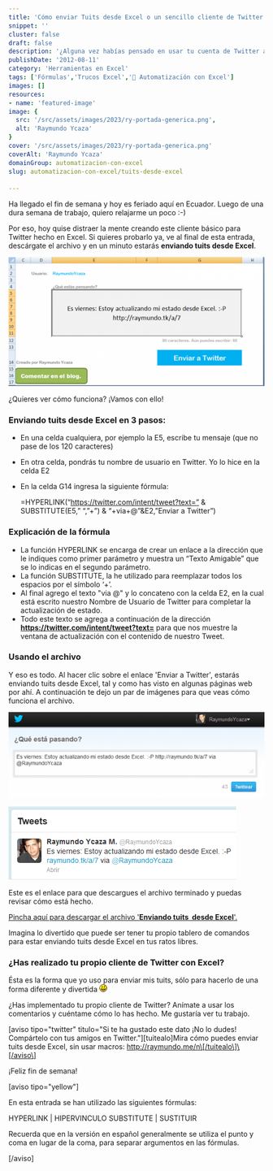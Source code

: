 ```yaml
---
title: 'Cómo enviar Tuits desde Excel o un sencillo cliente de Twitter'
snippet: ''
cluster: false
draft: false 
description: '¿Alguna vez habías pensado en usar tu cuenta de Twitter a través de Excel? Pues con esta entrada estarás enviando tuits desde Excel en unos minutos.'
publishDate: '2012-08-11'
category: 'Herramientas en Excel'
tags: ['Fórmulas','Trucos Excel','🤖 Automatización con Excel']
images: []
resources: 
- name: 'featured-image'
image: {
  src: '/src/assets/images/2023/ry-portada-generica.png',
  alt: 'Raymundo Ycaza'
}
cover: '/src/assets/images/2023/ry-portada-generica.png'
coverAlt: 'Raymundo Ycaza'
domainGroup: automatizacion-con-excel
slug: automatizacion-con-excel/tuits-desde-excel

---
```


Ha llegado el fin de semana y hoy es feriado aquí en Ecuador. Luego de una dura semana de trabajo, quiero relajarme un poco :-)

Por eso, hoy quise distraer la mente creando este cliente básico para Twitter hecho en Excel. Si quieres probarlo ya, ve al final de esta entrada, descárgate el archivo y en un minuto estarás **enviando tuits desde Excel**.

![Enviando Tweets desde Excel](/src/assets/images/2023/twitter-facebook-con-excel-600x3021.png "Cliente Twitter en Excel")

¿Quieres ver cómo funciona? ¡Vamos con ello!

### Enviando tuits desde Excel en 3 pasos:

- En una celda cualquiera, por ejemplo la E5, escribe tu mensaje (que no pase de los 120 caracteres)
- En otra celda, pondrás tu nombre de usuario en Twitter. Yo lo hice en la celda E2
- En la celda G14 ingresa la siguiente fórmula:
    
    \=HYPERLINK(“https://twitter.com/intent/tweet?text=” & SUBSTITUTE(E5,” “,”+”) & “+via+@”&E2,”Enviar a Twitter”)
    

### Explicación de la fórmula

- La función HYPERLINK se encarga de crear un enlace a la dirección que le indiques como primer parámetro y muestra un “Texto Amigable” que se lo indicas en el segundo parámetro.
- La función SUBSTITUTE, la he utilizado para reemplazar todos los espacios por el símbolo ‘+’.
- Al final agrego el texto "via @" y lo concateno con la celda E2, en la cual está escrito nuestro Nombre de Usuario de Twitter para completar la actualización de estado.
- Todo este texto se agrega a continuación de la dirección **https://twitter.com/intent/tweet?text=** para que nos muestre la ventana de actualización con el contenido de nuestro Tweet.

### Usando el archivo

Y eso es todo. Al hacer clic sobre el enlace 'Enviar a Twitter', estarás enviando tuits desde Excel, tal y como has visto en algunas páginas web por ahí. A continuación te dejo un par de imágenes para que veas cómo funciona el archivo.

![Enviando Tweets desde Excel](/src/assets/images/2023/Publica-un-Tweet-en-Twitter-Mozilla-Firefox_2012-08-10_19-59-08-600x2011.png "Publicando el estado en Twitter")

![Enviando Tweets desde Excel](/src/assets/images/2023/Raymundo-Ycaza-M.-RaymundoYcaza-en-Twitter-Mozilla-Firefox_2012-08-10_19-55-391.png "El Tweet publicado")

Este es el enlace para que descargues el archivo terminado y puedas revisar cómo está hecho.

[Pincha aquí para descargar el archivo '**Enviando tuits  desde Excel**'.](http://raymundoycaza.com/descargas/twitter-facebook-con-excel.xls "Descargar archivo 'Enviando Tweets desde Excel")

Imagina lo divertido que puede ser tener tu propio tablero de comandos para estar enviando tuits desde Excel en tus ratos libres.

### ¿Has realizado tu propio cliente de Twitter con Excel?

Ésta es la forma que yo uso para enviar mis tuits, sólo para hacerlo de una forma diferente y divertida ![:-)](/src/assets/images/2023/icon_smile.gif)

¿Has implementado tu propio cliente de Twitter? Anímate a usar los comentarios y cuéntame cómo lo has hecho. Me gustaría ver tu trabajo.

\[aviso tipo="twitter" titulo="Si te ha gustado este dato ¡No lo dudes! Compártelo con tus amigos en Twitter."\]\[tuitealo\]Mira cómo puedes enviar tuits desde Excel, sin usar macros: http://raymundo.me/n\[/tuitealo\]\[/aviso\]

¡Feliz fin de semana!

\[aviso tipo="yellow"\]

En esta entrada se han utilizado las siguientes fórmulas:

HYPERLINK | HIPERVINCULO SUBSTITUTE | SUSTITUIR

Recuerda que en la versión en español generalmente se utiliza el punto y coma en lugar de la coma, para separar argumentos en las fórmulas.

\[/aviso\]
